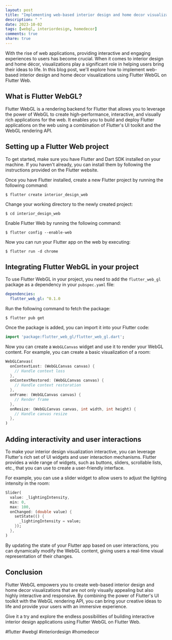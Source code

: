 ```yaml
---
layout: post
title: "Implementing web-based interior design and home decor visualizations with Flutter WebGL on Flutter Web"
description: " "
date: 2023-10-02
tags: [webgl, interiordesign, homedecor]
comments: true
share: true
---
```


With the rise of web applications, providing interactive and engaging experiences to users has become crucial. When it comes to interior design and home décor, visualizations play a significant role in helping users bring their ideas to life. In this blog post, we'll explore how to implement web-based interior design and home decor visualizations using Flutter WebGL on Flutter Web.

## What is Flutter WebGL?

Flutter WebGL is a rendering backend for Flutter that allows you to leverage the power of WebGL to create high-performance, interactive, and visually rich applications for the web. It enables you to build and deploy Flutter applications on the web using a combination of Flutter's UI toolkit and the WebGL rendering API.

## Setting up a Flutter Web project

To get started, make sure you have Flutter and Dart SDK installed on your machine. If you haven't already, you can install them by following the instructions provided on the Flutter website.

Once you have Flutter installed, create a new Flutter project by running the following command:

```shell
$ flutter create interior_design_web
```

Change your working directory to the newly created project:

```shell
$ cd interior_design_web
```

Enable Flutter Web by running the following command:

```shell
$ flutter config --enable-web
```

Now you can run your Flutter app on the web by executing:

```shell
$ flutter run -d chrome
```

## Integrating Flutter WebGL in your project

To use Flutter WebGL in your project, you need to add the `flutter_web_gl` package as a dependency in your `pubspec.yaml` file:

```yaml
dependencies:
  flutter_web_gl: ^0.1.0
```

Run the following command to fetch the package:

```shell
$ flutter pub get
```

Once the package is added, you can import it into your Flutter code:

```dart
import 'package:flutter_web_gl/flutter_web_gl.dart';
```

Now you can create a `WebGLCanvas` widget and use it to render your WebGL content. For example, you can create a basic visualization of a room:

```dart
WebGLCanvas(
  onContextLost: (WebGLCanvas canvas) {
    // Handle context loss
  },
  onContextRestored: (WebGLCanvas canvas) {
    // Handle context restoration
  },
  onFrame: (WebGLCanvas canvas) {
    // Render frame
  },
  onResize: (WebGLCanvas canvas, int width, int height) {
    // Handle canvas resize
  },
)
```

## Adding interactivity and user interactions

To make your interior design visualization interactive, you can leverage Flutter's rich set of UI widgets and user interaction mechanisms. Flutter provides a wide range of widgets, such as buttons, sliders, scrollable lists, etc., that you can use to create a user-friendly interface.

For example, you can use a slider widget to allow users to adjust the lighting intensity in the room:

```dart
Slider(
  value: _lightingIntensity,
  min: 0,
  max: 100,
  onChanged: (double value) {
    setState(() {
      _lightingIntensity = value;
    });
  },
)
```

By updating the state of your Flutter app based on user interactions, you can dynamically modify the WebGL content, giving users a real-time visual representation of their changes.

## Conclusion

Flutter WebGL empowers you to create web-based interior design and home decor visualizations that are not only visually appealing but also highly interactive and responsive. By combining the power of Flutter's UI toolkit with the WebGL rendering API, you can bring your creative ideas to life and provide your users with an immersive experience.

Give it a try and explore the endless possibilities of building interactive interior design applications using Flutter WebGL on Flutter Web.

#flutter #webgl #interiordesign #homedecor